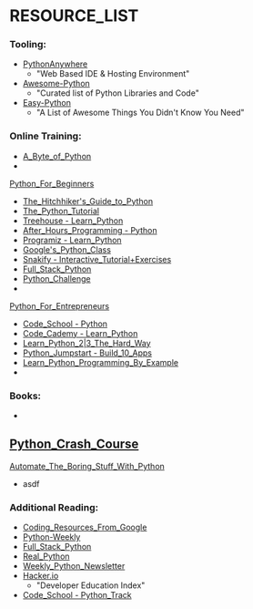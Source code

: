 # RESOURCE_LIST

### Tooling:
 - [PythonAnywhere](https://www.pythonanywhere.com/)
   - "Web Based IDE & Hosting Environment"
 - [Awesome-Python](https://github.com/vinta/awesome-python)
   - "Curated list of Python Libraries and Code"
 - [Easy-Python](http://easy-python.readthedocs.io/en/latest/)
   - "A List of Awesome Things You Didn't Know You Need"

### Online Training:
 - [A_Byte_of_Python](https://python.swaroopch.com/)
 - 
[Python_For_Beginners](http://opentechschool.github.io/python-beginners/en/index.html)
 - [The_Hitchhiker's_Guide_to_Python](http://docs.python-guide.org/en/latest/)
 - [The_Python_Tutorial](https://docs.python.org/3/tutorial/index.html)
 - [Treehouse - 
Learn_Python](https://teamtreehouse.com/learn/python?irgwc=1&click_id=wjr3TvxouRhP2WWQjfW5WxR9Ukj2MHw1w0euyA0&iradid=228915&ircid=3944&irpid=1193638&iradname=Online%20Tracking%20Link&iradtype=ONLINE_TRACKING_LINK&iradsize=&irmpname=Mikke%20Helsingius&irmptype=mediapartner&utm_source=ir&cid=4612)
 - [After_Hours_Programming - 
Python](https://www.afterhoursprogramming.com/tutorial/python/python-overview/)
 - [Programiz - Learn_Python](https://www.programiz.com/python-programming)
 - [Google's_Python_Class](https://developers.google.com/edu/python/)
 - [Snakify - Interactive_Tutorial+Exercises](https://snakify.org/)
 - [Full_Stack_Python](https://www.fullstackpython.com/)
 - [Python_Challenge](http://www.pythonchallenge.com/)
 - 
[Python_For_Entrepreneurs](https://training.talkpython.fm/courses/explore_entrepreneurs/python-for-entrepreneurs-build-and-launch-your-online-business)
 - [Code_School - Python](https://www.codeschool.com/learn/python)
 - [Code_Cademy - Learn_Python](https://www.codecademy.com/learn/learn-python)
 - [Learn_Python_2|3_The_Hard_Way](https://learnpythonthehardway.org/book/)
 - [Python_Jumpstart - 
Build_10_Apps](https://training.talkpython.fm/courses/explore_python_jumpstart/python-language-jumpstart-building-10-apps)
 - [Learn_Python_Programming_By_Example](https://realpython.com/)
 - 
 
 ### Books:
  - 
[Python_Crash_Course](https://www.amazon.com/gp/product/1593276036/ref=as_li_qf_sp_asin_il_tl?ie=UTF8&tag=mikkegoes-20&camp=1789&creative=9325&linkCode=as2&creativeASIN=1593276036&linkId=d06dbcdc2273afa9b5893223bc3af544)
  - 
[Automate_The_Boring_Stuff_With_Python](https://www.amazon.com/exec/obidos/ASIN/1593275994/makithecompsi-20/ref=as_at?creativeASIN=1593275994&linkCode=w61&imprToken=fC.eUCThISv-1YtgNT45Bg&slotNum=2)
  - asdf

### Additional Reading:
 - [Coding_Resources_From_Google](https://techdevguide.withgoogle.com/)
 - [Python-Weekly](https://www.pythonweekly.com/)
 - [Full_Stack_Python](https://www.fullstackpython.com/email.html)
 - [Real_Python](https://realpython.com/blog/)
 - [Weekly_Python_Newsletter](http://importpython.com/newsletter/)
 - [Hacker.io](https://hackr.io/)
   - "Developer Education Index"
 - [Code_School - Python_Track](https://www.codeschool.com/learn/python)
